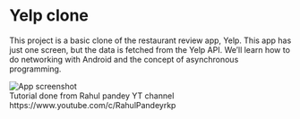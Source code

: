 # Yelp clone

This project is a basic clone of the restaurant review app, Yelp. This app has just one screen, but the data is fetched from the Yelp API. We’ll learn how to do networking with Android and the concept of asynchronous programming. 

<img src='https://i.imgur.com/vMSSsZM.png' title='App screenshot'  alt='App screenshot' />

</br>
Tutorial done from Rahul pandey YT channel https://www.youtube.com/c/RahulPandeyrkp
